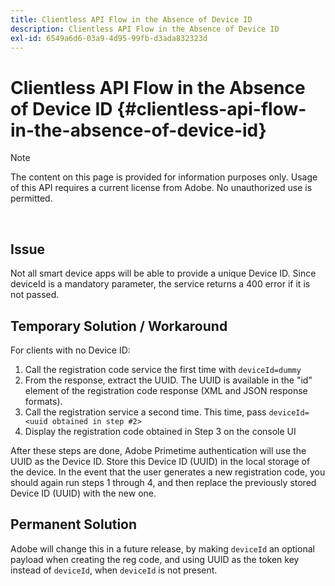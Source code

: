 ```yaml
---
title: Clientless API Flow in the Absence of Device ID
description: Clientless API Flow in the Absence of Device ID
exl-id: 6549a6d6-03a9-4d95-99fb-d3ada832323d
---
```

# Clientless API Flow in the Absence of Device ID {#clientless-api-flow-in-the-absence-of-device-id}

>[!NOTE]
>
>The content on this page is provided for information purposes only. Usage of this API requires a current license from Adobe. No unauthorized use is permitted.

</br>


## Issue

Not all smart device apps will be able to provide a unique Device ID.  Since deviceId is a mandatory parameter, the service returns a 400 error if it is not passed.


## Temporary Solution / Workaround

For clients with no Device ID:

1.  Call the registration code service the first time with `deviceId=dummy`
1.  From the response, extract the UUID. The UUID is available in the "id" element of the registration code response (XML and JSON response formats).
1.  Call the registration service a second time. This time, pass `deviceId=<uuid obtained in step #2>`
1.  Display the registration code obtained in Step 3 on the console UI


After these steps are done, Adobe Primetime authentication will use the UUID as the Device ID. Store this Device ID (UUID) in the local storage of the device. In the event that the user generates a new registration code, you should again run steps 1 through 4, and then replace the previously stored Device ID (UUID) with the new one.



## Permanent Solution

Adobe will change this in a future release, by making `deviceId` an optional payload when creating the reg code, and using UUID as the token key instead of `deviceId`, when `deviceId` is not present.

<!--
## Related Information

- [Clientless API Reference](/help/authentication/rest-api-reference.md)
-->
